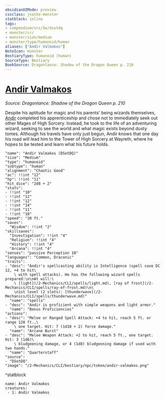 ```yaml
---
obsidianUIMode: preview
cssclass: json5e-monster
statblock: inline
tags:
- compendium/src/5e/dsotdq
- monster/cr/
- monster/size/medium
- monster/type/humanoid/human
aliases: ["Andir Valmakos"]
NoteIcon: monster
BestiaryType: humanoid (human)
SourceType: Bestiary
BookSource: Dragonlance: Shadow of the Dragon Queen p. 210
---
```

# [Andir Valmakos](2-Mechanics/CLI/bestiary/npc/andir-valmakos-dsotdq.md)
*Source: Dragonlance: Shadow of the Dragon Queen p. 210*  

Despite his aptitude for magic and his parents' being wizards themselves, [Andir](/2-Mechanics/CLI/bestiary/npc/andir-valmakos-dsotdq.md) completed his apprenticeship and chose not to immediately seek out other Mages of High Sorcery. Instead, he took to the life of an adventuring wizard, seeking to see the world and what magic exists beyond dusty tomes. Although his travels have only just begun, Andir knows that one day his road will lead him to the Tower of High Sorcery at Wayreth, where he hopes to be tested and learn what his future holds.

```statblock
"name": "Andir Valmakos (DSotDQ)"
"size": "Medium"
"type": "humanoid"
"subtype": "human"
"alignment": "Chaotic Good"
"ac": !!int "12"
"hp": !!int "11"
"hit_dice": "2d8 + 2"
"stats":
- !!int "10"
- !!int "12"
- !!int "12"
- !!int "14"
- !!int "11"
- !!int "10"
"speed": "30 ft."
"saves":
  "Wisdom": !!int "2"
"skillsaves":
  "Investigation": !!int "4"
  "Religion": !!int "4"
  "History": !!int "4"
  "Arcana": !!int "4"
"senses": "passive Perception 10"
"languages": "Common, Draconic"
"traits":
- "desc": "Andir's spellcasting ability is Intelligence (spell save DC 12, +4 to hit\
    \ with spell attacks). He has the following wizard spells prepared:\n\nAt will:\
    \ [light](/2-Mechanics/CLI/spells/light.md), [ray of frost](/2-Mechanics/CLI/spells/ray-of-frost.md)\n\
    \n1st level (2 slots): [thunderwave](/2-Mechanics/CLI/spells/thunderwave.md)"
  "name": "spells"
- "desc": "Andir is proficient with simple weapons and light armor."
  "name": "Bonus Proficiencies"
"actions":
- "desc": "Melee or Ranged Spell Attack: +4 to hit, reach 5 ft. or range 120 ft.,\
    \ one target. Hit: 7 (1d10 + 2) force damage."
  "name": "Arcane Burst"
- "desc": "Melee Weapon Attack: +2 to hit, reach 5 ft., one target. Hit: 3 (1d6)\
    \ bludgeoning damage, or 4 (1d8) bludgeoning damage if used with two hands."
  "name": "Quarterstaff"
"source":
- "DSotDQ"
"image": "/2-Mechanics/CLI/bestiary/npc/token/andir-valmakos.png"
```
^statblock

```encounter-table
name: Andir Valmakos
creatures:
 - 1: Andir Valmakos
```
